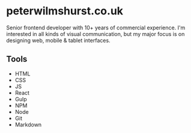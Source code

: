 # peterwilmshurst.co.uk
Senior frontend developer with 10+ years of commercial experience. I'm interested in all kinds of visual communication, but my major focus is on designing web, mobile & tablet interfaces.

## Tools
- HTML
- CSS
- JS
- React
- Gulp
- NPM
- Node
- Git
- Markdown